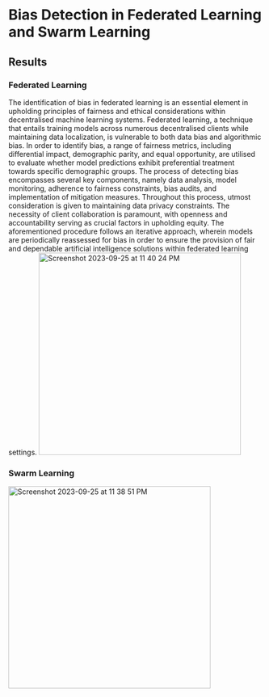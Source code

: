 # Bias Detection in Federated Learning and Swarm Learning


## Results
### Federated Learning

The identification of bias in federated learning is an essential element in upholding principles of fairness and ethical considerations within decentralised machine learning systems. Federated learning, a technique that entails training models across numerous decentralised clients while maintaining data localization, is vulnerable to both data bias and algorithmic bias. In order to identify bias, a range of fairness metrics, including differential impact, demographic parity, and equal opportunity, are utilised to evaluate whether model predictions exhibit preferential treatment towards specific demographic groups. The process of detecting bias encompasses several key components, namely data analysis, model monitoring, adherence to fairness constraints, bias audits, and implementation of mitigation measures. Throughout this process, utmost consideration is given to maintaining data privacy constraints. The necessity of client collaboration is paramount, with openness and accountability serving as crucial factors in upholding equity. The aforementioned procedure follows an iterative approach, wherein models are periodically reassessed for bias in order to ensure the provision of fair and dependable artificial intelligence solutions within federated learning settings.
<img width="400" alt="Screenshot 2023-09-25 at 11 40 24 PM" src="https://github.com/noopur-zambare/Bias-Detection/assets/92505473/3eefb4dc-5658-4de3-8f4d-188ed405111d">

### Swarm Learning
<img width="400" alt="Screenshot 2023-09-25 at 11 38 51 PM" src="https://github.com/noopur-zambare/Bias-Detection/assets/92505473/c27712fb-d801-4f25-bd33-0dc20f7b5afc">
